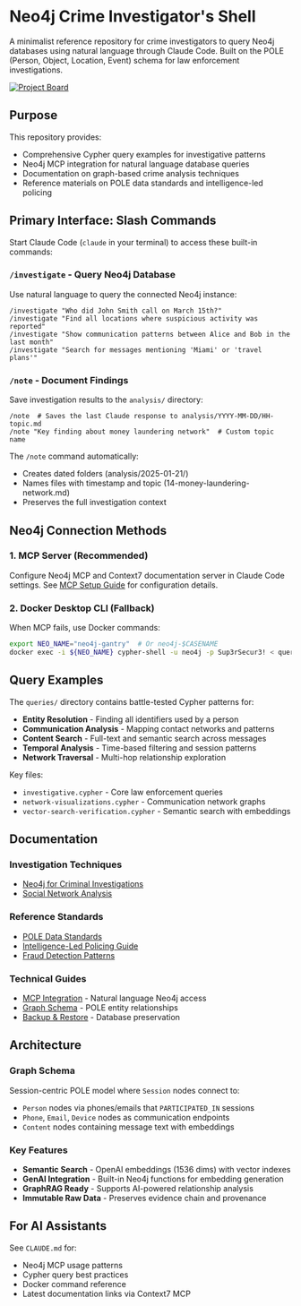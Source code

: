 # Neo4j Crime Investigator's Shell

A minimalist reference repository for crime investigators to query Neo4j databases using natural language through Claude Code. Built on the POLE (Person, Object, Location, Event) schema for law enforcement investigations.

[![Project Board](https://img.shields.io/badge/Project%20Board-Kanban-blue)](https://github.com/users/dzivkovi/projects/1)

## Purpose

This repository provides:
- Comprehensive Cypher query examples for investigative patterns
- Neo4j MCP integration for natural language database queries
- Documentation on graph-based crime analysis techniques
- Reference materials on POLE data standards and intelligence-led policing

## Primary Interface: Slash Commands

Start Claude Code (`claude` in your terminal) to access these built-in commands:

### `/investigate` - Query Neo4j Database
Use natural language to query the connected Neo4j instance:
```
/investigate "Who did John Smith call on March 15th?"
/investigate "Find all locations where suspicious activity was reported"
/investigate "Show communication patterns between Alice and Bob in the last month"
/investigate "Search for messages mentioning 'Miami' or 'travel plans'"
```

### `/note` - Document Findings
Save investigation results to the `analysis/` directory:
```
/note  # Saves the last Claude response to analysis/YYYY-MM-DD/HH-topic.md
/note "Key finding about money laundering network"  # Custom topic name
```

The `/note` command automatically:
- Creates dated folders (analysis/2025-01-21/)
- Names files with timestamp and topic (14-money-laundering-network.md)
- Preserves the full investigation context

## Neo4j Connection Methods

### 1. MCP Server (Recommended)
Configure Neo4j MCP and Context7 documentation server in Claude Code settings.
See [MCP Setup Guide](docs/mcp.md) for configuration details.

### 2. Docker Desktop CLI (Fallback)
When MCP fails, use Docker commands:
```bash
export NEO_NAME="neo4j-gantry"  # Or neo4j-$CASENAME
docker exec -i ${NEO_NAME} cypher-shell -u neo4j -p Sup3rSecur3! < queries/investigative.cypher
```

## Query Examples

The `queries/` directory contains battle-tested Cypher patterns for:

- **Entity Resolution** - Finding all identifiers used by a person
- **Communication Analysis** - Mapping contact networks and patterns  
- **Content Search** - Full-text and semantic search across messages
- **Temporal Analysis** - Time-based filtering and session patterns
- **Network Traversal** - Multi-hop relationship exploration

Key files:
- `investigative.cypher` - Core law enforcement queries
- `network-visualizations.cypher` - Communication network graphs
- `vector-search-verification.cypher` - Semantic search with embeddings

## Documentation

### Investigation Techniques
- [Neo4j for Criminal Investigations](docs/ai-docs/Neo4j_for_Criminal_Investigations.md)
- [Social Network Analysis](docs/ai-docs/Social_network_graphs_in_Data_Science.md)

### Reference Standards
- [POLE Data Standards](docs/references/National%20Police%20Chiefs%20Council%20-%20POLE%20Data%20Standards%20Dictionary.md)
- [Intelligence-Led Policing Guide](docs/references/OSCE%20Guidebook%20-%20Intelligence-Led%20Policing.md)
- [Fraud Detection Patterns](docs/references/Neo4j_WP-Fraud-Detection-with-Graph-Databases.md)

### Technical Guides
- [MCP Integration](docs/mcp.md) - Natural language Neo4j access
- [Graph Schema](docs/neo4j-graph-schema.mmd) - POLE entity relationships
- [Backup & Restore](docs/neo4j-backup-and-restore.md) - Database preservation

## Architecture

### Graph Schema
Session-centric POLE model where `Session` nodes connect to:
- `Person` nodes via phones/emails that `PARTICIPATED_IN` sessions
- `Phone`, `Email`, `Device` nodes as communication endpoints
- `Content` nodes containing message text with embeddings

### Key Features
- **Semantic Search** - OpenAI embeddings (1536 dims) with vector indexes
- **GenAI Integration** - Built-in Neo4j functions for embedding generation
- **GraphRAG Ready** - Supports AI-powered relationship analysis
- **Immutable Raw Data** - Preserves evidence chain and provenance

## For AI Assistants

See `CLAUDE.md` for:
- Neo4j MCP usage patterns
- Cypher query best practices
- Docker command reference
- Latest documentation links via Context7 MCP